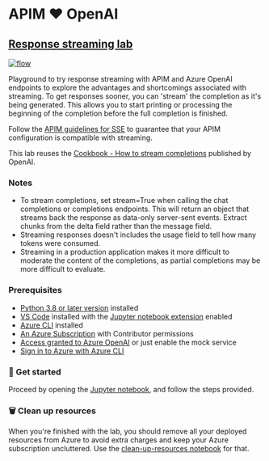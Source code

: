 # APIM ❤️ OpenAI

## [Response streaming lab](response-streaming.ipynb)

[![flow](../../images/response-streaming.gif)](response-streaming.ipynb)

Playground to try response streaming with APIM and Azure OpenAI endpoints to explore the advantages and shortcomings associated with streaming. To get responses sooner, you can 'stream' the completion as it's being generated. This allows you to start printing or processing the beginning of the completion before the full completion is finished.

Follow the [APIM guidelines for SSE](https://learn.microsoft.com/en-us/azure/api-management/how-to-server-sent-events#guidelines-for-sse) to guarantee that your APIM configuration is compatible with streaming.

This lab reuses the [Cookbook - How to stream completions](https://cookbook.openai.com/examples/how_to_stream_completions) published by OpenAI.

### Notes

- To stream completions, set stream=True when calling the chat completions or completions endpoints. This will return an object that streams back the response as data-only server-sent events. Extract chunks from the delta field rather than the message field.
- Streaming responses doesn't includes the usage field to tell how many tokens were consumed.
- Streaming in a production application makes it more difficult to moderate the content of the completions, as partial completions may be more difficult to evaluate.

### Prerequisites

- [Python 3.8 or later version](https://www.python.org/) installed
- [VS Code](https://code.visualstudio.com/) installed with the [Jupyter notebook extension](https://marketplace.visualstudio.com/items?itemName=ms-toolsai.jupyter) enabled
- [Azure CLI](https://learn.microsoft.com/en-us/cli/azure/install-azure-cli) installed
- [An Azure Subscription](https://azure.microsoft.com/en-us/free/) with Contributor permissions
- [Access granted to Azure OpenAI](https://aka.ms/oai/access) or just enable the mock service
- [Sign in to Azure with Azure CLI](https://learn.microsoft.com/en-us/cli/azure/authenticate-azure-cli-interactively)

### 🚀 Get started

Proceed by opening the [Jupyter notebook](response-streaming.ipynb), and follow the steps provided.

### 🗑️ Clean up resources

When you're finished with the lab, you should remove all your deployed resources from Azure to avoid extra charges and keep your Azure subscription uncluttered.
Use the [clean-up-resources notebook](clean-up-resources.ipynb) for that.
